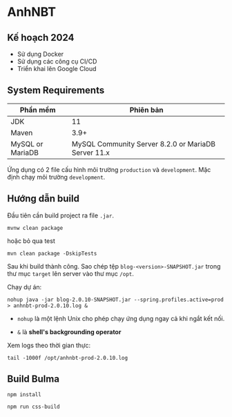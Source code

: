 # AnhNBT

## Kế hoạch 2024

- Sử dụng Docker
- Sử dụng các công cụ CI/CD
- Triển khai lên Google Cloud

## System Requirements

| Phần mềm         | Phiên bản                                           |
| ---------------- | --------------------------------------------------- |
| JDK              | 11                                                  |
| Maven            | 3.9+                                                |
| MySQL or MariaDB | MySQL Community Server 8.2.0 or MariaDB Server 11.x |

Ứng dụng có 2 file cấu hình môi trường `production` và `development`. Mặc định chạy môi trường `development`.

## Hướng dẫn build

Đầu tiên cần build project ra file `.jar`.

```shell
mvnw clean package
```

hoặc bỏ qua test

```shell
mvn clean package -DskipTests
```

Sau khi build thành công. Sao chép tệp `blog-<version>-SNAPSHOT.jar` trong thư mục `target` lên server vào thư mục `/opt`.

Chạy dự án:

```shell
nohup java -jar blog-2.0.10-SNAPSHOT.jar --spring.profiles.active=prod > anhnbt-prod-2.0.10.log &
```

- `nohup` là một lệnh Unix cho phép chạy ứng dụng ngay cả khi ngắt kết nối.

- `&` là **shell's backgrounding operator**

Xem logs theo thời gian thực:

```shell
tail -1000f /opt/anhnbt-prod-2.0.10.log
```

## Build Bulma

```shell
npm install
```

```shell
npm run css-build
```
